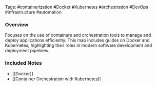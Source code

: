Tags: #containerization #Docker #Kubernetes #orchestration #DevOps #infrastructure #automation

### Overview

Focuses on the use of containers and orchestration tools to manage and deploy applications efficiently. This map includes guides on Docker and Kubernetes, highlighting their roles in modern software development and deployment pipelines.

### Included Notes

- [[Docker]]
- [[Container Orchestration with Kubernetes]]